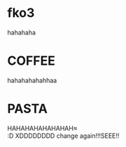 # fko3
hahahaha
# COFFEE
hahahahahahhaa
# PASTA
HAHAHAHAHAHAHAH≈\
:D
XDDDDDDDD
change again!!!SEEE!!
